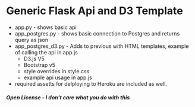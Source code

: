 # Generic Flask Api and D3 Template

* app.py - shows basic api
* app_postgres.py - shows basic connection to Postgres and returns query as json
* app_postgres_d3.py - Adds to previous with HTML templates, example of calling the api in app.js
    - D3.js V5
    - Bootstrap v5
    - style overrides in style.css
    - example api usage in app.js
* required assetts for delploying to Heroku are included as well.
##### Open License - I don't care what you do with this